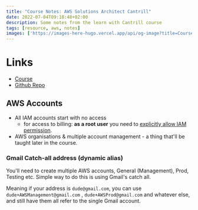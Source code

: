```yaml
---
title: "Course Notes: AWS Solutions Architect Cantrill"
date: 2022-07-04T09:18:48+02:00
description: Some notes from the learn with Cantrill course
tags: [resource, aws, notes]
images: ['https://images-here-hugo.vercel.app/api/og-image?title=Course%20Notes%3A%20AWS%20Solutions%20Architect%20Cantrill']
---
```

# Links
- [Course](https://learn.cantrill.io/p/aws-certified-solutions-architect-associate-saa-c03)
- [Github Repo](https://github.com/acantril/aws-sa-associate-saac03)

## AWS Accounts
- All IAM accounts start with no access
  - for access to billing: **as a root user** you need to [explicitly allow IAM permission](https://aws.amazon.com/premiumsupport/knowledge-center/iam-billing-access/).
- AWS organisations & multiple account management - a thing that'll be taught later in the course.

### Gmail Catch-all address (dynamic alias)
You'll need to create multiple AWS accounts, General (Management), Prod, Testing etc. Simple way to do this is using Gmail's catch all. 

Meaning if your address is `dude@gmail.com`, you can use `dude+AWSManagement@gmail.com` , `dude+AWSProd@gmail.com` and whatever else, and still have them all refer to the single Gmail account.
